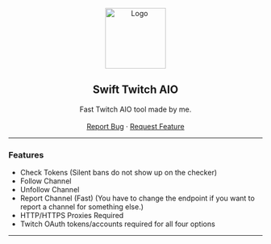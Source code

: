 <div id="top"></div>

<br/>
<div align="center">
  <a href="https://github.com/kiIogram/GitHub-Username-Checker">
    <img src="https://i.imgur.com/ryerF6W.png" alt="Logo" width="120" height="120">
  </a>
  
  <h2 align="center">Swift Twitch AIO</h3>

  <p align="center">
    Fast Twitch AIO tool made by me. 
    <br />
    <br />
    <a href="https://github.com/kiIogram/Discord-Report-Bot/issues">Report Bug</a>
    ·
    <a href="https://github.com/kiIogram/Discord-Report-Bot/issues">Request Feature</a>
  </p>
</div>
  
---------------------------------------

### Features
* Check Tokens (Silent bans do not show up on the checker)
* Follow Channel 
* Unfollow Channel
* Report Channel (Fast) (You have to change the endpoint if you want to report a channel for something else.)
* HTTP/HTTPS Proxies Required 
* Twitch OAuth tokens/accounts required for all four options

---------------------------------------

